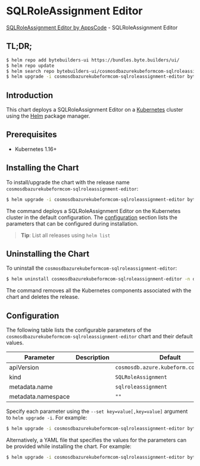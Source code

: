 # SQLRoleAssignment Editor

[SQLRoleAssignment Editor by AppsCode](https://byte.builders) - SQLRoleAssignment Editor

## TL;DR;

```bash
$ helm repo add bytebuilders-ui https://bundles.byte.builders/ui/
$ helm repo update
$ helm search repo bytebuilders-ui/cosmosdbazurekubeformcom-sqlroleassignment-editor --version=v0.4.16
$ helm upgrade -i cosmosdbazurekubeformcom-sqlroleassignment-editor bytebuilders-ui/cosmosdbazurekubeformcom-sqlroleassignment-editor -n default --create-namespace --version=v0.4.16
```

## Introduction

This chart deploys a SQLRoleAssignment Editor on a [Kubernetes](http://kubernetes.io) cluster using the [Helm](https://helm.sh) package manager.

## Prerequisites

- Kubernetes 1.16+

## Installing the Chart

To install/upgrade the chart with the release name `cosmosdbazurekubeformcom-sqlroleassignment-editor`:

```bash
$ helm upgrade -i cosmosdbazurekubeformcom-sqlroleassignment-editor bytebuilders-ui/cosmosdbazurekubeformcom-sqlroleassignment-editor -n default --create-namespace --version=v0.4.16
```

The command deploys a SQLRoleAssignment Editor on the Kubernetes cluster in the default configuration. The [configuration](#configuration) section lists the parameters that can be configured during installation.

> **Tip**: List all releases using `helm list`

## Uninstalling the Chart

To uninstall the `cosmosdbazurekubeformcom-sqlroleassignment-editor`:

```bash
$ helm uninstall cosmosdbazurekubeformcom-sqlroleassignment-editor -n default
```

The command removes all the Kubernetes components associated with the chart and deletes the release.

## Configuration

The following table lists the configurable parameters of the `cosmosdbazurekubeformcom-sqlroleassignment-editor` chart and their default values.

|     Parameter      | Description |                      Default                      |
|--------------------|-------------|---------------------------------------------------|
| apiVersion         |             | <code>cosmosdb.azure.kubeform.com/v1alpha1</code> |
| kind               |             | <code>SQLRoleAssignment</code>                    |
| metadata.name      |             | <code>sqlroleassignment</code>                    |
| metadata.namespace |             | <code>""</code>                                   |


Specify each parameter using the `--set key=value[,key=value]` argument to `helm upgrade -i`. For example:

```bash
$ helm upgrade -i cosmosdbazurekubeformcom-sqlroleassignment-editor bytebuilders-ui/cosmosdbazurekubeformcom-sqlroleassignment-editor -n default --create-namespace --version=v0.4.16 --set apiVersion=cosmosdb.azure.kubeform.com/v1alpha1
```

Alternatively, a YAML file that specifies the values for the parameters can be provided while
installing the chart. For example:

```bash
$ helm upgrade -i cosmosdbazurekubeformcom-sqlroleassignment-editor bytebuilders-ui/cosmosdbazurekubeformcom-sqlroleassignment-editor -n default --create-namespace --version=v0.4.16 --values values.yaml
```
